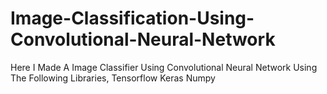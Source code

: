 # Image-Classification-Using-Convolutional-Neural-Network
Here I Made A Image Classifier Using Convolutional Neural Network Using The Following Libraries,
Tensorflow
Keras
Numpy

